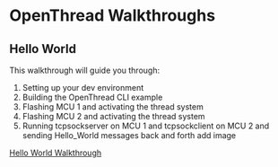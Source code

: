 # OpenThread Walkthroughs

## Hello World

This walkthrough will guide you through:

1. Setting up your dev environment
2. Building the OpenThread CLI example
3. Flashing MCU 1 and activating the thread system
4. Flashing MCU 2 and activating the thread system
5. Running tcpsockserver on MCU 1 and tcpsockclient on MCU 2 and sending Hello_World messages back and forth
add image

[Hello World Walkthrough](./hello_world.md)
